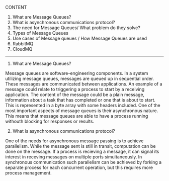 

CONTENT

1. What are Message Queues?
2. What is asynchronous communications protocol?
3. The need for Message Queues/ What problem do they solve?
4. Types of Message Queues
5. Use cases of Message queues / How Message Queues are used 
6. RabbitMQ 
7. CloudMQ

-------------------------------------------------------------

1. What are Message Queues? 

Message queues are software-engineering components. In a system utilizing message queues, messages are queued up in sequential order. These messages are communicated between applications. An example of a message could relate to triggering a process to start by a receiving application. The content of the message could be a plain message, information about a task that has completed or one that is about to start. This is represented in a byte array with some headers included.
One of the most important aspects of message queues is their asynchronous nature. This means that message queues are able to have a process running withouth blocking for responses or results. 


2. What is asynchronous communications protocol?

One of the needs for asynchronous message passing  is to achieve  parallelism. While the message sent is still in transit, computation can be done on the message. If a process is recieving a message, it can signal its interest in receving messages on multiple ports simultaneously. In synchronous communication such parallelism can be achieved by forking a separate process for each concurrent operation, but this requires more process management. 
